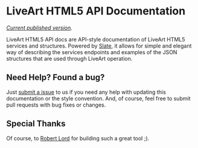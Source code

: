 LiveArt HTML5 API Documentation
========

*[Current published version](http://liveart.github.io/slate).*

LiveArt HTML5 API docs are API-style documentation of LiveArt HTML5 services and structures. Powered by [Slate](https://github.com/tripit/slate), it allows for simple and elegant way of describing the services endpoints and examples of the JSON structures that are used through LiveArt operation.

Need Help? Found a bug?
--------------------
Just [submit a issue](https://github.com/liveart/slate/issues) to us if you need any help with updating this documentation or the style convention. And, of course, feel free to submit pull requests with bug fixes or changes.

Special Thanks
--------------------
Of course, to [Robert Lord](http://lord.io) for building such a great tool ;).